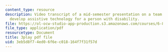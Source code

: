 ```yaml
---
content_type: resource
description: Video transcript of a mid-semester presentation on a team project to
  develop assistive technology for a person with disability.
file: https://ol-ocw-studio-app-production.s3.amazonaws.com/courses/6-811-principles-and-practice-of-assistive-technology-fall-2014/3eb5d8f74ed06f6ec018164f7f31f57d_EWjWv1YBB7A.pdf
file_type: application/pdf
resourcetype: Document
title: 3play pdf file
uid: 3eb5d8f7-4ed0-6f6e-c018-164f7f31f57d
---
```

